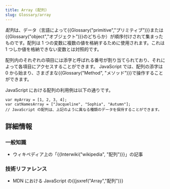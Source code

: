 ```yaml
---
title: Array (配列)
slug: Glossary/array
---
```


*配列*は、データ（言語によって{{Glossary("primitive","プリミティブ")}}または{{Glossary("object","オブジェクト")}}のどちらか）が順序付けされて集まったものです。配列は 1 つの変数に複数の値を格納するために使用されます。これは 1 つしか値を格納できない変数とは対照的です。

配列内のそれぞれの項目には添字と呼ばれる番号が割り当てられており、それによって各項目にアクセスすることができます。 JavaScript では、配列の添字は 0 から始まり、さまざまな{{Glossary("Method", "メソッド")}}で操作することができます。

JavaScript における配列の利用例は以下の通りです。

```
var myArray = [1, 2, 3, 4];
var catNamesArray = ["Jacqueline", "Sophia", "Autumn"];
// JavaScript の配列は、上記のように異なる種類のデータを保持することができます。
```

## 詳細情報

### 一般知識

- ウィキペディア上の「{{Interwiki("wikipedia", "配列")}}」の記事

### 技術リファレンス

- MDN における JavaScript の{{jsxref("Array","配列")}}
